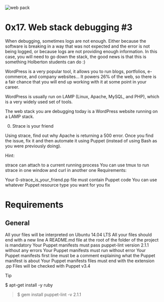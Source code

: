 ![web pack](https://github.com/humphreydev5/alx-system_engineering-devops/assets/134397026/be646421-c1d8-4108-8bc2-86e203091ccd)

# 0x17. Web stack debugging #3


When debugging, sometimes logs are not enough. Either because the software is breaking in a way that was not expected and the error is not being logged, or because logs are not providing enough information. In this case, you will need to go down the stack, the good news is that this is something Holberton students can do :)

WordPress is a very popular tool, it allows you to run blogs, portfolios, e-commerce, and company websites... It powers 26% of the web, so there is a fair chance that you will end up working with it at some point in your career.

WordPress is usually run on LAMP (Linux, Apache, MySQL, and PHP), which is a very widely used set of tools.

The web stack you are debugging today is a WordPress website running on a LAMP stack.

0. Strace is your friend

Using strace, find out why Apache is returning a 500 error. Once you find the issue, fix it and then automate it using Puppet (instead of using Bash as you were previously doing).

Hint:

strace can attach to a current running process
You can use tmux to run strace in one window and curl in another one
Requirements:

Your 0-strace_is_your_friend.pp file must contain Puppet code
You can use whatever Puppet resource type you want for you fix


# Requirements
## General
All your files will be interpreted on Ubuntu 14.04 LTS
All your files should end with a new line
A README.md file at the root of the folder of the project is mandatory
Your Puppet manifests must pass puppet-lint version 2.1.1 without any errors
Your Puppet manifests must run without error
Your Puppet manifests first line must be a comment explaining what the Puppet manifest is about
Your Puppet manifests files must end with the extension .pp
Files will be checked with Puppet v3.4

> [!TIP]
$ apt-get install -y ruby
> $ gem install puppet-lint -v 2.1.1
